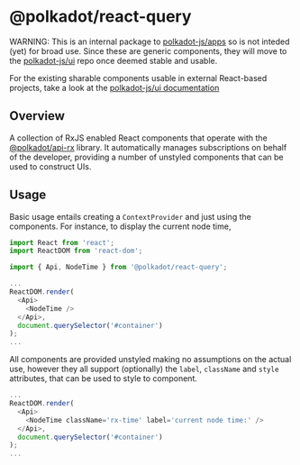 # @polkadot/react-query

WARNING: This is an internal package to [polkadot-js/apps](https://github.com/polkadot-js/apps) so is not inteded (yet) for broad use. Since these are generic components, they will move to the [polkadot-js/ui](https://github.com/polkadot-js/ui) repo once deemed stable and usable.

For the existing sharable components usable in external React-based projects, take a look at the [polkadot-js/ui documentation](https://polkadot.js.org/ui/)

## Overview

A collection of RxJS enabled React components that operate with the [@polkadot/api-rx](https://github.com/polkadot-js/api) library. It automatically manages subscriptions on behalf of the developer, providing a number of unstyled components that can be used to construct UIs.

## Usage

Basic usage entails creating a `ContextProvider` and just using the components. For instance, to display the current node time,

```js
import React from 'react';
import ReactDOM from 'react-dom';

import { Api, NodeTime } from '@polkadot/react-query';

...
ReactDOM.render(
  <Api>
    <NodeTime />
  </Api>,
  document.querySelector('#container')
);
...
```

All components are provided unstyled making no assumptions on the actual use, however they all support (optionally) the `label`, `className` and `style` attributes, that can be used to style to component.

```js
...
ReactDOM.render(
  <Api>
    <NodeTime className='rx-time' label='current node time:' />
  </Api>,
  document.querySelector('#container')
);
...
```
